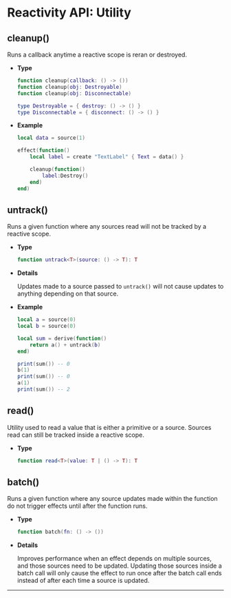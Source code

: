 # Reactivity API: Utility

## cleanup()

Runs a callback anytime a reactive scope is reran or destroyed.

- **Type**

    ```lua
    function cleanup(callback: () -> ())
    function cleanup(obj: Destroyable)
    function cleanup(obj: Disconnectable)

    type Destroyable = { destroy: () -> () }
    type Disconnectable = { disconnect: () -> () }
    ```

- **Example**

    ```lua
    local data = source(1)

    effect(function()
        local label = create "TextLabel" { Text = data() }

        cleanup(function()
            label:Destroy()
        end)
    end)
    ```

## untrack()

Runs a given function where any sources read will not be tracked by a reactive
scope.

- **Type**

    ```lua
    function untrack<T>(source: () -> T): T
    ```

- **Details**

    Updates made to a source passed to `untrack()` will not cause updates to
    anything depending on that source.

- **Example**

    ```lua
    local a = source(0)
    local b = source(0)

    local sum = derive(function()
        return a() + untrack(b)
    end)

    print(sum()) -- 0
    b(1)
    print(sum()) -- 0
    a(1)
    print(sum()) -- 2
    ```

## read()

Utility used to read a value that is either a primitive or a source. Sources
read can still be tracked inside a reactive scope.

- **Type**

    ```lua
    function read<T>(value: T | () -> T): T
    ```

## batch()

Runs a given function where any source updates made within the function do not
trigger effects until after the function runs.

- **Type**

    ```lua
    function batch(fn: () -> ())
    ```

- **Details**

    Improves performance when an effect depends on multiple sources, and those
    sources need to be updated. Updating those sources inside a batch call will
    only cause the effect to run once after the batch call ends instead of after
    each time a source is updated.

--------------------------------------------------------------------------------
